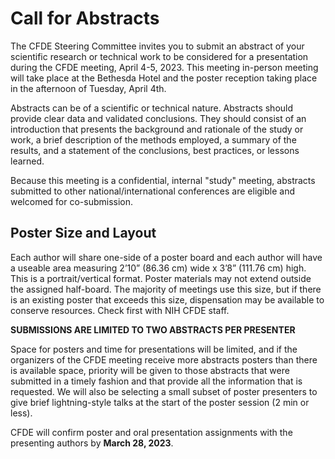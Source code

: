 # Call for Abstracts

The CFDE Steering Committee invites you to submit an abstract of your scientific research or technical work to be considered for a presentation during the CFDE meeting, April 4-5, 2023. This meeting in-person meeting will take place at the Bethesda Hotel and the poster reception taking place in the afternoon of Tuesday, April 4th.

Abstracts can be of a scientific or technical nature. Abstracts should provide clear data and validated conclusions. They should consist of an introduction that presents the background and rationale of the study or work, a brief description of the methods employed, a summary of the results, and a statement of the conclusions, best practices, or lessons learned.

Because this meeting is a confidential, internal "study" meeting, abstracts submitted to other national/international conferences are eligible and welcomed for co-submission.

## Poster Size and Layout

Each author will share one-side of a poster board and each author will have a useable area measuring 2’10” (86.36 cm) wide x 3’8” (111.76 cm) high. This is a portrait/vertical format. Poster materials may not extend outside the assigned half-board. The majority of meetings use this size, but if there is an existing poster that exceeds this size, dispensation may be available to conserve resources. Check first with NIH CFDE staff.

**SUBMISSIONS ARE LIMITED TO TWO ABSTRACTS PER PRESENTER**

Space for posters and time for presentations will be limited, and if the organizers of the CFDE meeting receive more abstracts posters than there is available space, priority will be given to those abstracts that were submitted in a timely fashion and that provide all the information that is requested. We will also be selecting a small subset of poster presenters to give brief lightning-style talks at the start of the poster session (2 min or less).

CFDE will confirm poster and oral presentation assignments with the presenting authors by **March 28, 2023**.
